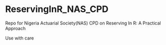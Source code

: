 # ReservingInR_NAS_CPD

Repo for Nigeria Actuarial Society(NAS) CPD on Reserving In R: A Practical Approach

Use with care
